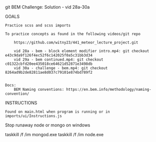 
git BEM Challenge: Solution - vid 28a-30a

GOALS

    Practice scss and scss imports
    
    To practice concepts as found in the following videos/git repo

        https://github.com/witny23/441_meteor_lecture_project.git

        vid 28a - bem - block element modifier intro.mp4: git checkout e43c9da9f126f4ec52f6c142025f0a5c31bb3d34
        vid 29a - bem continued.mp4: git checkout c01322cbfd20ee435018ce64621d52871e3498db
        vid 30a - challenge - bem.mp4: git checkout 8264ad9b2de82811ae8d037c79101e874bd789f2


    Docs: 
        BEM Naming conventions: https://en.bem.info/methodology/naming-convention/
    


INSTRUCTIONS

    Found on main.html when program is running or in imports/ui/Instructions.js



Stop runaway node or mongo on windows

taskkill /f /im mongod.exe
taskkill /f /im node.exe